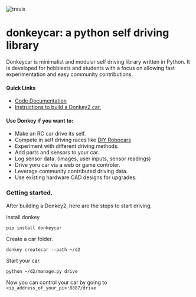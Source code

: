 ![travis](https://travis-ci.org/wroscoe/donkey.svg?branch=dev)

# donkeycar: a python self driving library 

Donkeycar is minimalist and modular self driving library written in Python. It is 
developed for hobbiests and students with a focus on allowing fast experimentation and easy 
community contributions.  

#### Quick Links
* [Code Documentation](http://docs.donkeycar.com)
* [Instructions to build a Donkey2 car.](http://www.donkeycar.com)

#### Use Donkey if you want to:
* Make an RC car drive its self.
* Compete in self driving races like [DIY Robocars](diyrobocars.com)
* Experiment with different driving methods.
* Add parts and sensors to your car.
* Log sensor data. (images, user inputs, sensor readings) 
* Drive yoru car via a web or game controler.
* Leverage community contributed driving data.
* Use existing hardware CAD designs for upgrades.

### Getting started. 
After building a Donkey2, here are the steps to start driving.

install donkey
```
pip install donkeycar
```

Create a car folder.
```
donkey createcar --path ~/d2
```

Start your car.
```
python ~/d2/manage.py drive
```

Now you can control your car by going to `<ip_address_of_your_pi>:8887/drive`
